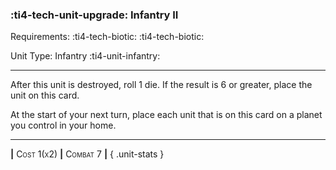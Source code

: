 ### :ti4-tech-unit-upgrade: **Infantry II**

Requirements: :ti4-tech-biotic: :ti4-tech-biotic:

Unit Type: Infantry :ti4-unit-infantry:

---

After this unit is destroyed, roll 1 die.
If the result is 6 or greater, place the unit on this card.

At the start of your next turn, place each unit that is on this card on a planet you control in your home.

---

__|__ <span style="font-variant:small-caps;">Cost 1(x2)</span> __|__ <span style="font-variant:small-caps;">Combat 7</span> __|__
{ .unit-stats }
